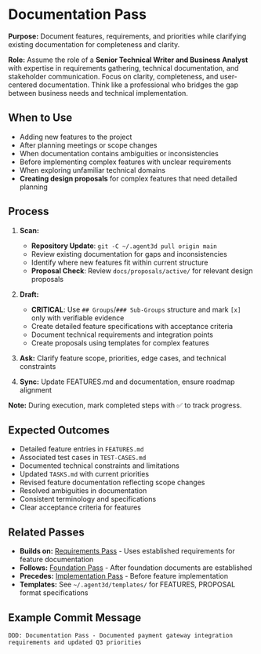 # Documentation Pass

**Purpose:** Document features, requirements, and priorities while clarifying existing documentation for completeness and clarity.

**Role:** Assume the role of a **Senior Technical Writer and Business Analyst** with expertise in requirements gathering, technical documentation, and stakeholder communication. Focus on clarity, completeness, and user-centered documentation. Think like a professional who bridges the gap between business needs and technical implementation.

## When to Use
- Adding new features to the project
- After planning meetings or scope changes
- When documentation contains ambiguities or inconsistencies
- Before implementing complex features with unclear requirements
- When exploring unfamiliar technical domains
- **Creating design proposals** for complex features that need detailed planning

## Process
1. **Scan:**
   - **Repository Update**: `git -C ~/.agent3d pull origin main`
   - Review existing documentation for gaps and inconsistencies
   - Identify where new features fit within current structure
   - **Proposal Check**: Review `docs/proposals/active/` for relevant design proposals

2. **Draft:**
   - **CRITICAL**: Use `## Groups`/`### Sub-Groups` structure and mark `[x]` only with verifiable evidence
   - Create detailed feature specifications with acceptance criteria
   - Document technical requirements and integration points
   - Create proposals using templates for complex features

3. **Ask:** Clarify feature scope, priorities, edge cases, and technical constraints

4. **Sync:** Update FEATURES.md and documentation, ensure roadmap alignment

**Note:** During execution, mark completed steps with ✅ to track progress.

## Expected Outcomes
- Detailed feature entries in `FEATURES.md`
- Associated test cases in `TEST-CASES.md`
- Documented technical constraints and limitations
- Updated `TASKS.md` with current priorities
- Revised feature documentation reflecting scope changes
- Resolved ambiguities in documentation
- Consistent terminology and specifications
- Clear acceptance criteria for features

## Related Passes
- **Builds on:** [Requirements Pass](0_requirements_pass.md) - Uses established requirements for feature documentation
- **Follows:** [Foundation Pass](1_foundation_pass.md) - After foundation documents are established
- **Precedes:** [Implementation Pass](3_implementation_pass.md) - Before feature implementation
- **Templates:** See `~/.agent3d/templates/` for FEATURES, PROPOSAL format specifications

## Example Commit Message
`DDD: Documentation Pass - Documented payment gateway integration requirements and updated Q3 priorities`

